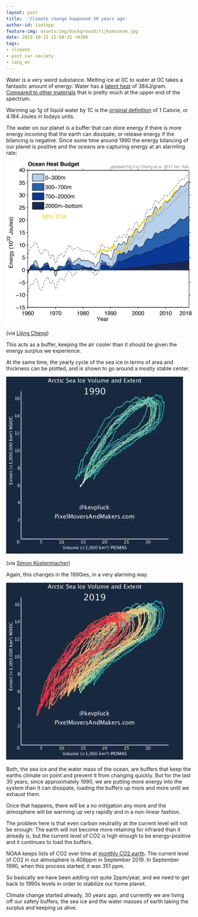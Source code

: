 ```yaml
---
layout: post
title:  'Climate change happened 30 years ago'
author-id: isotopp
feature-img: assets/img/background/rijksmuseum.jpg
date: 2019-10-15 15:58:31 +0200
tags:
- climate
- post car society
- lang_en
---
```

Water is a very weird substance. Melting ice at 0C to water at
0C takes a fantastic amount of energy: Water has a [latent
heat](https://en.wikipedia.org/wiki/Latent_heat) of 384J/gram.
[Compared to other materials](https://www.engineeringtoolbox.com/latent-heat-melting-solids-d_96.html)
that is pretty much at the upper end of the spectrum.

Warming up 1g of liquid water by 1C is the [original
definition](https://www.britannica.com/science/calorie) of 1
Calorie, or 4.184 Joules in todays units.

The water on our planet is a buffer that can store energy if
there is more energy incoming that the earth can dissipate, or
release energy if the bilancing is negative. Since some time
around 1990 the energy bilancing of our planet is positive and
the oceans are capturing energy at an alarmling rate:

![](/uploads/climate-ocean.jpg)

(via [Lijing Cheng](//twitter.com/Lijing_Cheng/status/1183429014033092609))

This acts as a buffer, keeping the air cooler than it should be given the
energy surplus we experience.

At the same time, the yearly cycle of the sea ice in terms of area and
thickness can be plotted, and is shown to go around a mostly stable center.

![](/uploads/climate-ice1.jpg)

(via [Simon Küstenmacher](https://twitter.com/simongerman600/status/1183474084694429696
))

Again, this changes in the 1990ies, in a very alarming way.

![](/uploads/climate-ice2.jpg)

Both, the sea ice and the water mass of the ocean, are buffers that keep the
earths climate on point and prevent it from changing quickly. But for the
last 30 years, since approximately 1990, we are putting more energy into the
system than it can dissipate, loading the buffers up more and more until we
exhaust them.

Once that happens, there will be a no mitigation any more and the atmosphere
will be warming up very rapidly and in a non-linear fashion.

The problem here is that even carbon neutrality at the current level will
not be enough: The earth will not become more retaining for infrared than it
already is, but the current level of CO2 is high enough to be
energy-positive and it continues to load the buffers.

NOAA keeps lists of CO2 over time at [monthly CO2.earth](https://www.co2.earth/monthly-co2).
The current level of CO2 in our atmosphere is 408ppm in September 2019. In
September 1990, when this process started, it was 351 ppm.

So basically we have been adding not quite 2ppm/year, and we need to get
back to 1990s levels in order to stabilize our home planet.

Climate change started already, 30 years ago, and currently we are living
off our safety buffers, the sea ice and the water masses of earth taking the
surplus and keeping us alive.
